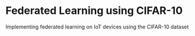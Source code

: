 # Federated Learning using CIFAR-10
Implementing federated learning on IoT devices using the CIFAR-10 dataset

